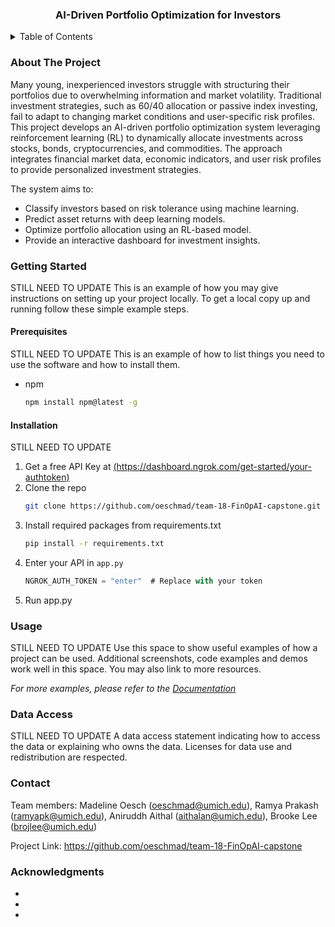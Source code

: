 <h3 align="center"> AI-Driven Portfolio Optimization for Investors</h3>
  </p>
</div>

<!-- TABLE OF CONTENTS -->
<details>
  <summary>Table of Contents</summary>
  <ol>
    <li>
      <a href="#about-the-project">About The Project</a>
    </li>
    <li>
      <a href="#getting-started">Getting Started</a>
      <ul>
        <li><a href="#prerequisites">Prerequisites</a></li>
        <li><a href="#installation">Installation</a></li>
      </ul>
    </li>
    <li><a href="#usage">Usage</a></li>
    <li><a href="#data-access">Data Access</a></li>
    <li><a href="#contact">Contact</a></li>
    <li><a href="#acknowledgments">Acknowledgments</a></li>
  </ol>
</details>



<!-- ABOUT THE PROJECT -->
### About The Project

Many young, inexperienced investors struggle with structuring their portfolios due to overwhelming 
information and market volatility. Traditional investment strategies, such as 60/40 allocation or 
passive index investing, fail to adapt to changing market conditions and user-specific risk profiles. <br />
This project develops an AI-driven portfolio optimization system leveraging reinforcement learning 
(RL) to dynamically allocate investments across stocks, bonds, cryptocurrencies, and commodities. 
The approach integrates financial market data, economic indicators, and user risk profiles to provide 
personalized investment strategies.

The system aims to: <br />
* Classify investors based on risk tolerance using machine learning. <br />
* Predict asset returns with deep learning models. <br />
* Optimize portfolio allocation using an RL-based model. <br />
* Provide an interactive dashboard for investment insights.<br />


<!-- GETTING STARTED -->
### Getting Started
STILL NEED TO UPDATE
This is an example of how you may give instructions on setting up your project locally.
To get a local copy up and running follow these simple example steps.

#### Prerequisites
STILL NEED TO UPDATE
This is an example of how to list things you need to use the software and how to install them.
* npm
  ```sh
  npm install npm@latest -g
  ```

#### Installation
STILL NEED TO UPDATE
1. Get a free API Key at [(https://dashboard.ngrok.com/get-started/your-authtoken)]((https://dashboard.ngrok.com/get-started/your-authtoken))
2. Clone the repo
   ```sh
   git clone https://github.com/oeschmad/team-18-FinOpAI-capstone.git
   ```
3. Install required packages from requirements.txt
   ```sh
   pip install -r requirements.txt
   ```
4. Enter your API in `app.py`
   ```js
   NGROK_AUTH_TOKEN = "enter"  # Replace with your token
   ```
5. Run app.py




<!-- USAGE EXAMPLES -->
### Usage
STILL NEED TO UPDATE
Use this space to show useful examples of how a project can be used. Additional screenshots, code examples and demos work well in this space. You may also link to more resources.


_For more examples, please refer to the [Documentation](https://example.com)_




<!-- DATA ACCESS -->
### Data Access
STILL NEED TO UPDATE
A data access statement indicating how to access the data or explaining who owns the data. Licenses for data use and redistribution are respected.




<!-- CONTACT -->
### Contact

Team members: 
Madeline Oesch (oeschmad@umich.edu),
Ramya Prakash (ramyapk@umich.edu),
Aniruddh Aithal (aithalan@umich.edu),
Brooke Lee (brojlee@umich.edu)

Project Link: https://github.com/oeschmad/team-18-FinOpAI-capstone




<!-- ACKNOWLEDGMENTS -->
### Acknowledgments

* []()
* []()
* []()

